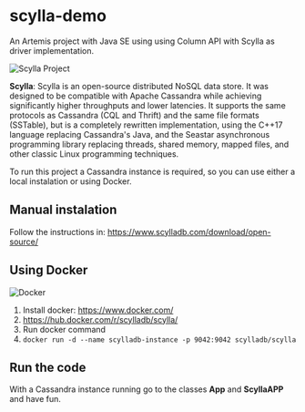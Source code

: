 # scylla-demo

An Artemis project with Java SE using using Column API with Scylla as driver implementation.

![Scylla Project](http://www.jnosql.org/img/logos/scylla.svg)

**Scylla**: Scylla is an open-source distributed NoSQL data store. It was designed to be compatible with Apache Cassandra while achieving significantly higher throughputs and lower latencies. It supports the same protocols as Cassandra (CQL and Thrift) and the same file formats (SSTable), but is a completely rewritten implementation, using the C++17 language replacing Cassandra's Java, and the Seastar asynchronous programming library replacing threads, shared memory, mapped files, and other classic Linux programming techniques.

To run this project a Cassandra instance is required, so you can use either a local instalation or using Docker.

## Manual instalation

Follow the instructions in: https://www.scylladb.com/download/open-source/

## Using Docker

![Docker](https://www.docker.com/sites/default/files/horizontal_large.png)


1. Install docker: https://www.docker.com/
1. https://hub.docker.com/r/scylladb/scylla/
1. Run docker command
1. `docker run -d --name scylladb-instance -p 9042:9042 scylladb/scylla`

## Run the code

With a Cassandra instance running go to the classes **App** and **ScyllaAPP** and have fun.
